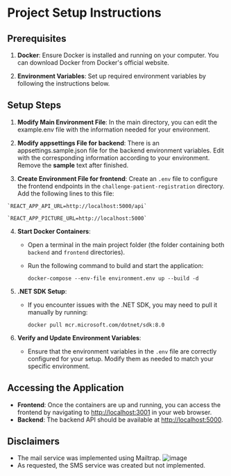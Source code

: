 Project Setup Instructions
==========================

Prerequisites
-------------

1.  **Docker**: Ensure Docker is installed and running on your computer. You can download Docker from Docker's official website.

2.  **Environment Variables**: Set up required environment variables by following the instructions below.

Setup Steps
-----------

1.  **Modify Main Environment File**: In the main directory, you can edit the example.env file with the information needed for your environment.

2.  **Modify appsettings File for backend**: There is an appsettings.sample.json file for the backend environment variables. Edit with the corresponding information according to your environment. Remove the **sample** text after finished.

3.   **Create Environment File for frontend**: Create an `.env` file to configure the frontend endpoints in the `challenge-patient-registration` directory.  Add the following lines to this file:

    `REACT_APP_API_URL=http://localhost:5000/api`
    
    `REACT_APP_PICTURE_URL=http://localhost:5000`

4.  **Start Docker Containers**:

    -   Open a terminal in the main project folder (the folder containing both `backend` and `frontend` directories).

    -   Run the following command to build and start the application:

        `docker-compose --env-file environment.env up --build -d`

5.  **.NET SDK Setup**:

    -   If you encounter issues with the .NET SDK, you may need to pull it manually by running:

        `docker pull mcr.microsoft.com/dotnet/sdk:8.0`

6.  **Verify and Update Environment Variables**:

    -   Ensure that the environment variables in the `.env` file are correctly configured for your setup. Modify them as needed to match your specific environment.

Accessing the Application
-------------------------

-   **Frontend**: Once the containers are up and running, you can access the frontend by navigating to <http://localhost:3001> in your web browser.
-   **Backend**: The backend API should be available at <http://localhost:5000>.


Disclaimers
-------------------------
-  The mail service was implemented using Mailtrap.
![image](https://github.com/user-attachments/assets/2d096cbd-4ff2-4cb5-a191-d6be6330211d)
-  As requested, the SMS service was created but not implemented.
